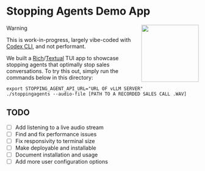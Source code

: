 # Stopping Agents Demo App
<img src="https://stoppingagents.com/images/logo-transparent.png" height="150" align="right"/>

> [!WARNING]  
> This is work-in-progress, largely vibe-coded with [Codex CLI](https://github.com/openai/codex), and not performant.

We built a [Rich](https://github.com/Textualize/rich)/[Textual](https://github.com/textualize/textual/) TUI app to showcase stopping agents that optimally stop sales conversations. To try this out, simply run the commands below in this directory:

```
export STOPPING_AGENT_API_URL="URL OF vLLM SERVER"
./stoppingagents --audio-file [PATH TO A RECORDED SALES CALL .WAV]
```

## TODO

- [ ] Add listening to a live audio stream
- [ ] Find and fix performance issues
- [ ] Fix responsivity to terminal size
- [ ] Make deployable and installable
- [ ] Document installation and usage
- [ ] Add more user configuration options
